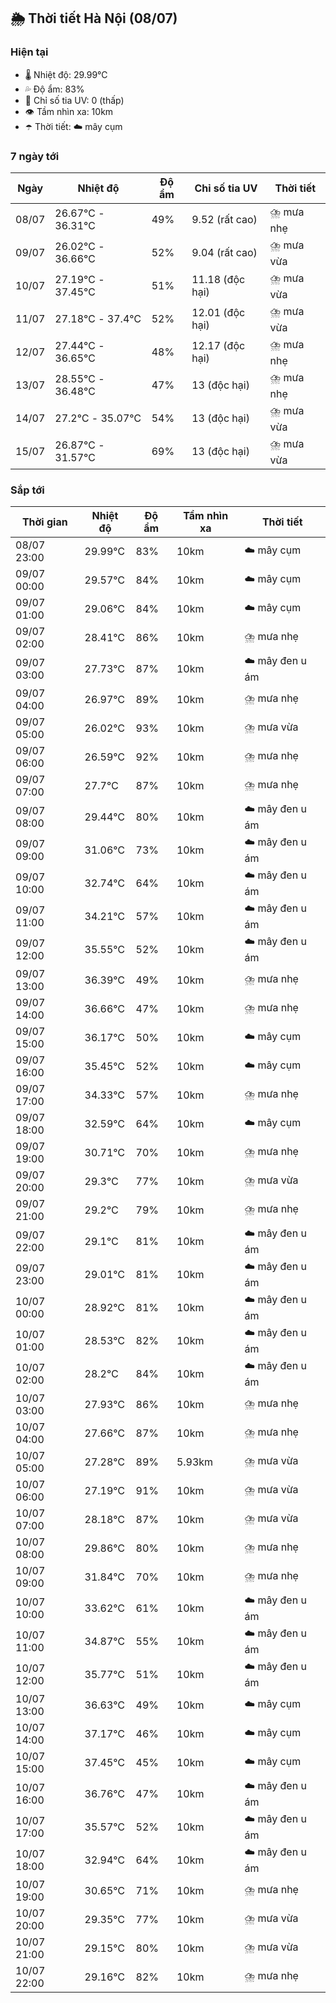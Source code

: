 ## 🌦️ Thời tiết Hà Nội (08/07)

### Hiện tại

- 🌡️ Nhiệt độ: 29.99℃
- 💦 Độ ẩm: 83%
- 🌟 Chỉ số tia UV: 0 (thấp)
- 👁️ Tầm nhìn xa: 10km
- ☂️ Thời tiết: ☁️ mây cụm

### 7 ngày tới

| Ngày | Nhiệt độ | Độ ẩm | Chỉ số tia UV | Thời tiết |
| --- | --- | --- | --- | --- |
| 08/07 | 26.67℃ - 36.31℃ | 49% | 9.52 (rất cao) | ⛈️ mưa nhẹ |
| 09/07 | 26.02℃ - 36.66℃ | 52% | 9.04 (rất cao) | ⛈️ mưa vừa |
| 10/07 | 27.19℃ - 37.45℃ | 51% | 11.18 (độc hại) | ⛈️ mưa vừa |
| 11/07 | 27.18℃ - 37.4℃ | 52% | 12.01 (độc hại) | ⛈️ mưa vừa |
| 12/07 | 27.44℃ - 36.65℃ | 48% | 12.17 (độc hại) | ⛈️ mưa nhẹ |
| 13/07 | 28.55℃ - 36.48℃ | 47% | 13 (độc hại) | ⛈️ mưa nhẹ |
| 14/07 | 27.2℃ - 35.07℃ | 54% | 13 (độc hại) | ⛈️ mưa vừa |
| 15/07 | 26.87℃ - 31.57℃ | 69% | 13 (độc hại) | ⛈️ mưa vừa |

### Sắp tới

| Thời gian | Nhiệt độ | Độ ẩm | Tầm nhìn xa | Thời tiết |
| --- | --- | --- | --- | --- |
| 08/07 23:00 | 29.99℃ | 83% | 10km | ☁️ mây cụm |
| 09/07 00:00 | 29.57℃ | 84% | 10km | ☁️ mây cụm |
| 09/07 01:00 | 29.06℃ | 84% | 10km | ☁️ mây cụm |
| 09/07 02:00 | 28.41℃ | 86% | 10km | ⛈️ mưa nhẹ |
| 09/07 03:00 | 27.73℃ | 87% | 10km | ☁️ mây đen u ám |
| 09/07 04:00 | 26.97℃ | 89% | 10km | ⛈️ mưa nhẹ |
| 09/07 05:00 | 26.02℃ | 93% | 10km | ⛈️ mưa vừa |
| 09/07 06:00 | 26.59℃ | 92% | 10km | ⛈️ mưa nhẹ |
| 09/07 07:00 | 27.7℃ | 87% | 10km | ⛈️ mưa nhẹ |
| 09/07 08:00 | 29.44℃ | 80% | 10km | ☁️ mây đen u ám |
| 09/07 09:00 | 31.06℃ | 73% | 10km | ☁️ mây đen u ám |
| 09/07 10:00 | 32.74℃ | 64% | 10km | ☁️ mây đen u ám |
| 09/07 11:00 | 34.21℃ | 57% | 10km | ☁️ mây đen u ám |
| 09/07 12:00 | 35.55℃ | 52% | 10km | ☁️ mây đen u ám |
| 09/07 13:00 | 36.39℃ | 49% | 10km | ⛈️ mưa nhẹ |
| 09/07 14:00 | 36.66℃ | 47% | 10km | ⛈️ mưa nhẹ |
| 09/07 15:00 | 36.17℃ | 50% | 10km | ☁️ mây cụm |
| 09/07 16:00 | 35.45℃ | 52% | 10km | ☁️ mây cụm |
| 09/07 17:00 | 34.33℃ | 57% | 10km | ⛈️ mưa nhẹ |
| 09/07 18:00 | 32.59℃ | 64% | 10km | ☁️ mây cụm |
| 09/07 19:00 | 30.71℃ | 70% | 10km | ⛈️ mưa nhẹ |
| 09/07 20:00 | 29.3℃ | 77% | 10km | ⛈️ mưa vừa |
| 09/07 21:00 | 29.2℃ | 79% | 10km | ⛈️ mưa nhẹ |
| 09/07 22:00 | 29.1℃ | 81% | 10km | ☁️ mây đen u ám |
| 09/07 23:00 | 29.01℃ | 81% | 10km | ☁️ mây đen u ám |
| 10/07 00:00 | 28.92℃ | 81% | 10km | ☁️ mây đen u ám |
| 10/07 01:00 | 28.53℃ | 82% | 10km | ☁️ mây đen u ám |
| 10/07 02:00 | 28.2℃ | 84% | 10km | ☁️ mây đen u ám |
| 10/07 03:00 | 27.93℃ | 86% | 10km | ⛈️ mưa nhẹ |
| 10/07 04:00 | 27.66℃ | 87% | 10km | ⛈️ mưa nhẹ |
| 10/07 05:00 | 27.28℃ | 89% | 5.93km | ⛈️ mưa vừa |
| 10/07 06:00 | 27.19℃ | 91% | 10km | ⛈️ mưa vừa |
| 10/07 07:00 | 28.18℃ | 87% | 10km | ⛈️ mưa vừa |
| 10/07 08:00 | 29.86℃ | 80% | 10km | ⛈️ mưa nhẹ |
| 10/07 09:00 | 31.84℃ | 70% | 10km | ⛈️ mưa nhẹ |
| 10/07 10:00 | 33.62℃ | 61% | 10km | ☁️ mây đen u ám |
| 10/07 11:00 | 34.87℃ | 55% | 10km | ☁️ mây đen u ám |
| 10/07 12:00 | 35.77℃ | 51% | 10km | ☁️ mây đen u ám |
| 10/07 13:00 | 36.63℃ | 49% | 10km | ☁️ mây cụm |
| 10/07 14:00 | 37.17℃ | 46% | 10km | ☁️ mây cụm |
| 10/07 15:00 | 37.45℃ | 45% | 10km | ☁️ mây cụm |
| 10/07 16:00 | 36.76℃ | 47% | 10km | ☁️ mây đen u ám |
| 10/07 17:00 | 35.57℃ | 52% | 10km | ☁️ mây đen u ám |
| 10/07 18:00 | 32.94℃ | 64% | 10km | ☁️ mây đen u ám |
| 10/07 19:00 | 30.65℃ | 71% | 10km | ⛈️ mưa nhẹ |
| 10/07 20:00 | 29.35℃ | 77% | 10km | ⛈️ mưa vừa |
| 10/07 21:00 | 29.15℃ | 80% | 10km | ⛈️ mưa vừa |
| 10/07 22:00 | 29.16℃ | 82% | 10km | ⛈️ mưa nhẹ |
